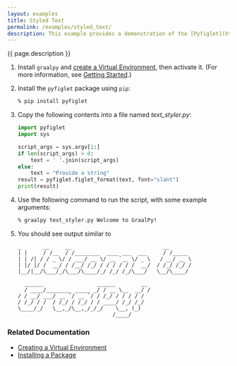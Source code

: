 ```yaml
---
layout: examples
title: Styled Text
permalink: /examples/styled_text/
description: This example provides a demonstration of the [Pyfiglet](https://www.geeksforgeeks.org/python-ascii-art-using-pyfiglet-module/) ASCII art package.
---
```

{{ page.description }}

1. Install `graalpy` and [create a Virtual Environment](/guides/creating_a_virtual_environment/), then activate it. 
(For more information, see [Getting Started](/getting_started/).)

2. Install the `pyfiglet` package using `pip`:
    ```bash
    % pip install pyfiglet
    ```

3. Copy the following contents into a file named _text\_styler.py_:

    ```python
    import pyfiglet
    import sys
    
    script_args = sys.argv[1:]
    if len(script_args) > 0:
        text = ' '.join(script_args)
    else:
        text = "Provide a string"
    result = pyfiglet.figlet_format(text, font="slant")
    print(result)
    ```

4. Use the following command to run the script, with some example arguments:

    ```bash
    % graalpy text_styler.py Welcome to GraalPy!
    ```

5. You should see output similar to

    ```
    _       __     __                             __     
    | |     / /__  / /________  ____ ___  ___     / /_____
    | | /| / / _ \/ / ___/ __ \/ __ `__ \/ _ \   / __/ __ \
    | |/ |/ /  __/ / /__/ /_/ / / / / / /  __/  / /_/ /_/ /
    |__/|__/\___/_/\___/\____/_/ /_/ /_/\___/   \__/\____/
                                                            
      ______                 ______        __
      / ____/________ _____ _/ / __ \__  __/ /
    / / __/ ___/ __ `/ __ `/ / /_/ / / / / /
    / /_/ / /  / /_/ / /_/ / / ____/ /_/ /_/ 
    \____/_/   \__,_/\__,_/_/_/    \__, (_)  
                                  /____/
    ```

### Related Documentation
* [Creating a Virtual Environment](/guides/creating_a_virtual_environment/)
* [Installing a Package](/guides/installing_a_package/)